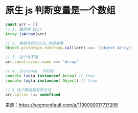 # 原生 js 判断变量是一个数组

```js
const arr = []
// 1. 最简单 ES5+
Array.isArray(arr)

// 2. 兼容性好的方法,也很准确 
Object.prototype.toString.call(arr) === '[object Array]'

// 3. 这个也不错 
arr.constructor.name === 'Array'

// 4. instance  不好用 
console.log(a instanceof Array) // true 
console.log(a instanceof Object) // true 

// 5 找个数组独有的方法 
arr.splice !== undefined
```

来源：https://segmentfault.com/a/1190000017717298